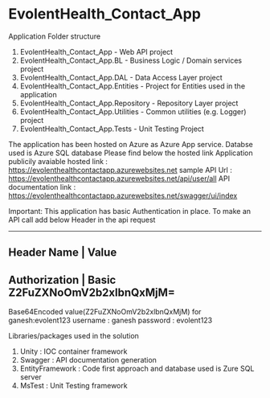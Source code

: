 # EvolentHealth_Contact_App
Application Folder structure
1. EvolentHealth_Contact_App 		-	Web API project
2. EvolentHealth_Contact_App.BL	-   Business Logic / Domain services project
3. EvolentHealth_Contact_App.DAL		- Data Access Layer project 
4. EvolentHealth_Contact_App.Entities	- Project for Entities used in the application
5. EvolentHealth_Contact_App.Repository - Repository Layer project
6. EvolentHealth_Contact_App.Utilities  - Common utilities (e.g. Logger) project
7. EvolentHealth_Contact_App.Tests		- Unit Testing Project

The application has been hosted on Azure as Azure App service. Databse used is Azure SQL database
Please find below the hosted link
Application publicily avaiable hosted link : https://evolenthealthcontactapp.azurewebsites.net
	sample API Url : https://evolenthealthcontactapp.azurewebsites.net/api/user/all
API documentation link : https://evolenthealthcontactapp.azurewebsites.net/swagger/ui/index

Important:
This application has basic Authentication in place. To make an API call add below Header in the api request

---------------------------------------------------
Header Name  	| 	Value
---------------------------------------------------
Authorization	|	Basic Z2FuZXNoOmV2b2xlbnQxMjM=
---------------------------------------------------
Base64Encoded value(Z2FuZXNoOmV2b2xlbnQxMjM) for ganesh:evolent123
username : ganesh
password : evolent123

Libraries/packages used in the solution
1. Unity : IOC container framework
2. Swagger : API documentation generation
3. EntityFramework : Code first approach and database used is Zure SQL server
4. MsTest : Unit Testing framework


